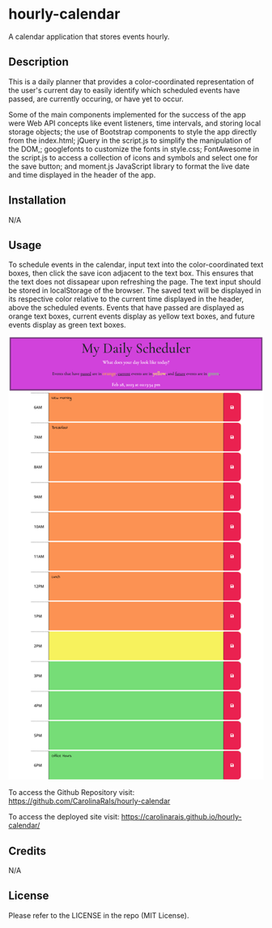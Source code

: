 # hourly-calendar
A calendar application that stores events hourly.


## Description

This is a daily planner that provides a color-coordinated representation of the user's current day to easily identify which scheduled events have passed, are currently occuring, or have yet to occur. 



Some of the main components implemented for the success of the app were Web API concepts like event listeners, time intervals, and storing local storage objects; the use of Bootstrap components to style the app directly from the index.html; jQuery in the script.js to simplify the manipulation of the DOM,; googlefonts to customize the fonts in style.css; FontAwesome in the script.js to access a collection of icons and symbols and select one for the save button; and moment.js JavaScript library to format the live date and time displayed in the header of the app. 

## Installation

N/A

## Usage

To schedule events in the calendar, input text into the color-coordinated text boxes, then click the save icon adjacent to the text box. This ensures that the text does not dissapear upon refreshing the page. The text input should be stored in localStorage of the browser. The saved text will be displayed in its respective color relative to the current time displayed in the header, above the scheduled events. Events that have passed are displayed as orange text boxes, current events display as yellow text boxes, and future events display as green text boxes.


![plot](./hourly-calendar.png)


To access the Github Repository visit:
https://github.com/CarolinaRaIs/hourly-calendar 

To access the deployed site visit:
https://carolinarais.github.io/hourly-calendar/

## Credits

N/A

## License

Please refer to the LICENSE in the repo (MIT License).